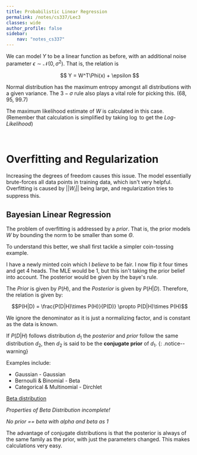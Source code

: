 ```yaml
---
title: Probabilistic Linear Regression
permalink: /notes/cs337/Lec3
classes: wide
author_profile: false
sidebar:
    nav: "notes_cs337"
---
```

<script type="text/javascript" src="https://code.jquery.com/jquery-1.7.1.min.js"></script>

<script type="text/x-mathjax-config">
  MathJax.Hub.Config({
    tex2jax: {
      inlineMath: [ ['$','$'], ["\\(","\\)"] ],
      processEscapes: true
    }
  });
</script>
<script type="text/javascript" async src="https://cdnjs.cloudflare.com/ajax/libs/mathjax/2.7.5/latest.js?config=TeX-MML-AM_CHTML" async></script>


<!-- Notes begin from here --->

We can model $Y$ to be a linear function as before, with an additional noise parameter $\epsilon \sim \mathcal{N}(0,\sigma^2)$. That is, the relation is

<div style = "text-align: center;">
  $$ Y = W^T\Phi(x) + \epsilon $$
</div>

Normal distribution has the maximum entropy amongst all distributions with a given variance. The $3-\sigma$ rule also plays a vital role for picking this. (68, 95, 99.7)

The maximum likelihood estimate of $W$ is calculated in this case. (Remember that calculation is simplified by taking $\log$ to get the *Log-Likelihood*)

&nbsp;

# Overfitting and Regularization

Increasing the degrees of freedom causes this issue. The model essentially brute-forces all data points in training data, which isn't very helpful. Overfitting is caused by $\vert\vert W_i\vert\vert$ being large, and regularization tries to suppress this.

## Bayesian Linear Regression

The problem of overfitting is addressed by a *prior*. That is, the prior models $W$ by bounding the norm to be smaller than some $\Theta$.

To understand this better, we shall first tackle a simpler coin-tossing example.

I have a newly minted coin which I *believe* to be fair. I now flip it four times and get 4 heads. The MLE would be 1, but this isn't taking the prior belief into account. The posterior would be given by the baye's rule.

The *Prior* is given by $P(H)$, and the *Posterior* is given by $P(H\vert D)$. Therefore, the relation is given by:

<div style="text-align: center;">
  $$P(H|D) = \frac{P(D|H)\times P(H)}{P(D)} \propto P(D|H)\times P(H)$$
</div>

We ignore the denominator as it is just a normalizing factor, and is constant as the data is known.

If $P(D\vert H)$ follows distribution $d_1$ the *posterior* and *prior* follow the same distribution $d_2$, then $d_2$ is said to be the **conjugate prior** of $d_1$.
{: .notice--warning}

Examples include:
- Gaussian - Gaussian
- Bernoulli & Binomial - Beta
- Categorical & Multinomial - Dirchlet

[Beta distribution](https://en.wikipedia.org/wiki/Beta_distribution)

*Properties of Beta Distribution incomplete!*

*No prior == beta with alpha and beta as 1*

The advantage of conjugate distributions is that the posterior is always of the same family as the prior, with just the parameters changed. This makes calculations very easy.